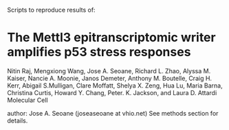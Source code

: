Scripts to reproduce results of:
# The Mettl3 epitranscriptomic writer amplifies p53 stress responses
Nitin Raj, Mengxiong Wang, Jose A. Seoane, Richard L. Zhao, Alyssa M. Kaiser, Nancie A. Moonie, Janos Demeter, Anthony M. Boutelle, Craig H. Kerr, Abigail S.Mulligan, Clare Moffatt, Shelya X. Zeng, Hua Lu, Maria Barna, Christina Curtis, Howard Y. Chang, Peter. K. Jackson, and Laura D. Attardi
Molecular Cell

author: Jose A. Seoane (joseaseoane at vhio.net)
See methods section for details.

